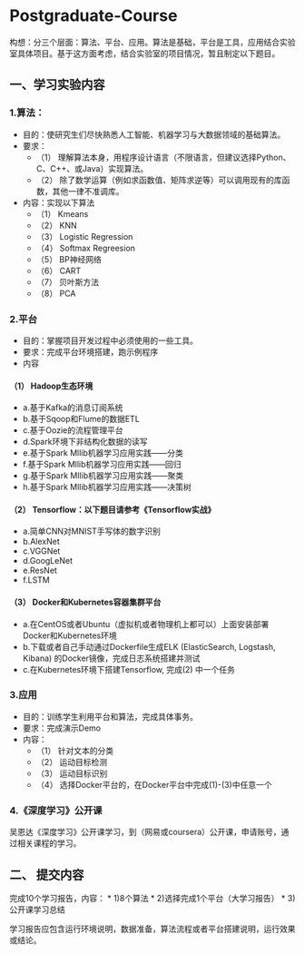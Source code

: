 # Postgraduate-Course

  构想：分三个层面：算法、平台、应用。算法是基础，平台是工具，应用结合实验室具体项目。基于这方面考虑，结合实验室的项目情况，暂且制定以下题目。
## 一、学习实验内容
### 1.算法：
  * 目的：使研究生们尽快熟悉人工智能、机器学习与大数据领域的基础算法。
  * 要求：
    * （1） 理解算法本身，用程序设计语言（不限语言，但建议选择Python、C、C++、或Java）实现算法。
    * （2） 除了数学运算（例如求函数值、矩阵求逆等）可以调用现有的库函数，其他一律不准调库。
  * 内容：实现以下算法
    * （1） Kmeans
    * （2） KNN
    * （3） Logistic Regression
    * （4） Softmax Regreesion
    * （5） BP神经网络
    * （6） CART
    * （7） 贝叶斯方法
    * （8） PCA
### 2.平台
  * 目的：掌握项目开发过程中必须使用的一些工具。
  * 要求：完成平台环境搭建，跑示例程序
  * 内容
  #### （1） Hadoop生态环境
  * a.基于Kafka的消息订阅系统
  * b.基于Sqoop和Flume的数据ETL
  * c.基于Oozie的流程管理平台
  * d.Spark环境下非结构化数据的读写
  * e.基于Spark Mllib机器学习应用实践——分类
  * f.基于Spark Mllib机器学习应用实践——回归
  * g.基于Spark Mllib机器学习应用实践——聚类
  * h.基于Spark Mllib机器学习应用实践——决策树
  #### （2） Tensorflow：以下题目请参考《Tensorflow实战》
  * a.简单CNN对MNIST手写体的数字识别
  * b.AlexNet
  * c.VGGNet
  * d.GoogLeNet
  * e.ResNet
  * f.LSTM
  #### （3） Docker和Kubernetes容器集群平台
  * a.在CentOS或者Ubuntu（虚拟机或者物理机上都可以）上面安装部署Docker和Kubernetes环境
  * b.下载或者自己手动通过Dockerfile生成ELK (ElasticSearch, Logstash, Kibana) 的Docker镜像，完成日志系统搭建并测试
  * c.在Kubernetes环境下搭建Tensorflow, 完成(2) 中一个任务
### 3.应用
  * 目的：训练学生利用平台和算法，完成具体事务。
  * 要求：完成演示Demo
  * 内容：
    * （1） 针对文本的分类
    * （2） 运动目标检测
    * （3） 运动目标识别
    * （4） 选择Docker平台的，在Docker平台中完成(1)-(3)中任意一个
### 4.《深度学习》公开课
  吴恩达《深度学习》公开课学习，到（网易或coursera）公开课，申请账号，通过相关课程的学习。

## 二、 提交内容
  完成10个学习报告，内容：
    * 1)8个算法
    * 2)选择完成1个平台（大学习报告）
    * 3)公开课学习总结

  学习报告应包含运行环境说明，数据准备，算法流程或者平台搭建说明，运行效果或结论。
